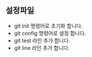 ## 설정파일
 * git init 명령어로 초기화 합니다.
 * git config 명령어로 설정 합니다.
 * git test 라인 추가 합니다.
 * git line 라인 추가 합니다.
